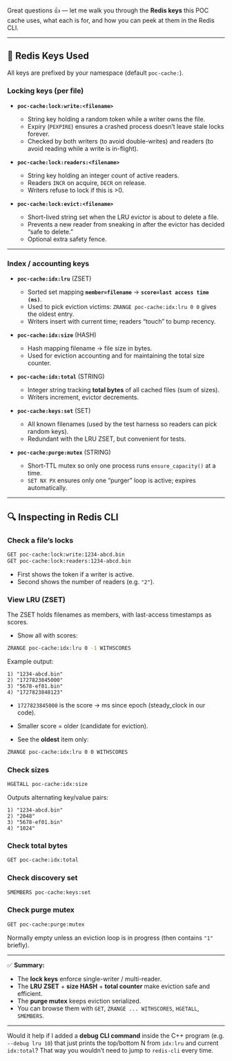 Great questions 👍 — let me walk you through the **Redis keys** this POC cache uses, what each is for, and how you can peek at them in the Redis CLI.

---

## 🔑 Redis Keys Used

All keys are prefixed by your namespace (default `poc-cache:`).

### **Locking keys (per file)**

* **`poc-cache:lock:write:<filename>`**

    * String key holding a random token while a writer owns the file.
    * Expiry (`PEXPIRE`) ensures a crashed process doesn’t leave stale locks forever.
    * Checked by both writers (to avoid double-writes) and readers (to avoid reading while a write is in-flight).

* **`poc-cache:lock:readers:<filename>`**

    * String key holding an integer count of active readers.
    * Readers `INCR` on acquire, `DECR` on release.
    * Writers refuse to lock if this is >0.

* **`poc-cache:lock:evict:<filename>`**

    * Short-lived string set when the LRU evictor is about to delete a file.
    * Prevents a new reader from sneaking in after the evictor has decided “safe to delete.”
    * Optional extra safety fence.

---

### **Index / accounting keys**

* **`poc-cache:idx:lru`** (ZSET)

    * Sorted set mapping **`member=filename`** → **`score=last access time (ms)`**.
    * Used to pick eviction victims: `ZRANGE poc-cache:idx:lru 0 0` gives the oldest entry.
    * Writers insert with current time; readers “touch” to bump recency.

* **`poc-cache:idx:size`** (HASH)

    * Hash mapping filename → file size in bytes.
    * Used for eviction accounting and for maintaining the total size counter.

* **`poc-cache:idx:total`** (STRING)

    * Integer string tracking **total bytes** of all cached files (sum of sizes).
    * Writers increment, evictor decrements.

* **`poc-cache:keys:set`** (SET)

    * All known filenames (used by the test harness so readers can pick random keys).
    * Redundant with the LRU ZSET, but convenient for tests.

* **`poc-cache:purge:mutex`** (STRING)

    * Short-TTL mutex so only one process runs `ensure_capacity()` at a time.
    * `SET NX PX` ensures only one “purger” loop is active; expires automatically.

---

## 🔍 Inspecting in Redis CLI

### Check a file’s locks

```bash
GET poc-cache:lock:write:1234-abcd.bin
GET poc-cache:lock:readers:1234-abcd.bin
```

* First shows the token if a writer is active.
* Second shows the number of readers (e.g. `"2"`).

### View LRU (ZSET)

The ZSET holds filenames as members, with last-access timestamps as scores.

* Show all with scores:

```bash
ZRANGE poc-cache:idx:lru 0 -1 WITHSCORES
```

Example output:

```
1) "1234-abcd.bin"
2) "1727823845000"
3) "5678-ef01.bin"
4) "1727823848123"
```

* `1727823845000` is the score → ms since epoch (steady_clock in our code).

* Smaller score = older (candidate for eviction).

* See the **oldest** item only:

```bash
ZRANGE poc-cache:idx:lru 0 0 WITHSCORES
```

### Check sizes

```bash
HGETALL poc-cache:idx:size
```

Outputs alternating key/value pairs:

```
1) "1234-abcd.bin"
2) "2048"
3) "5678-ef01.bin"
4) "1024"
```

### Check total bytes

```bash
GET poc-cache:idx:total
```

### Check discovery set

```bash
SMEMBERS poc-cache:keys:set
```

### Check purge mutex

```bash
GET poc-cache:purge:mutex
```

Normally empty unless an eviction loop is in progress (then contains `"1"` briefly).

---

✅ **Summary:**

* The **lock keys** enforce single-writer / multi-reader.
* The **LRU ZSET** + **size HASH** + **total counter** make eviction safe and efficient.
* The **purge mutex** keeps eviction serialized.
* You can browse them with `GET`, `ZRANGE ... WITHSCORES`, `HGETALL`, `SMEMBERS`.

---

Would it help if I added a **debug CLI command** inside the C++ program (e.g. `--debug lru 10`) that just prints the top/bottom N from `idx:lru` and current `idx:total`? That way you wouldn’t need to jump to `redis-cli` every time.
